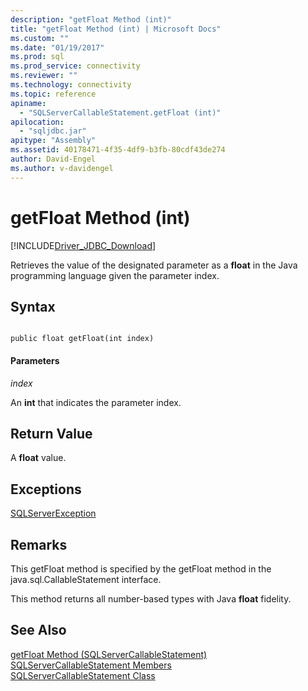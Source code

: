 ```yaml
---
description: "getFloat Method (int)"
title: "getFloat Method (int) | Microsoft Docs"
ms.custom: ""
ms.date: "01/19/2017"
ms.prod: sql
ms.prod_service: connectivity
ms.reviewer: ""
ms.technology: connectivity
ms.topic: reference
apiname: 
  - "SQLServerCallableStatement.getFloat (int)"
apilocation: 
  - "sqljdbc.jar"
apitype: "Assembly"
ms.assetid: 40178471-4f35-4df9-b3fb-80cdf43de274
author: David-Engel
ms.author: v-davidengel
---
```

# getFloat Method (int)
[!INCLUDE[Driver_JDBC_Download](../../../includes/driver_jdbc_download.md)]

  Retrieves the value of the designated parameter as a **float** in the Java programming language given the parameter index.  
  
## Syntax  
  
```  
  
public float getFloat(int index)  
```  
  
#### Parameters  
 *index*  
  
 An **int** that indicates the parameter index.  
  
## Return Value  
 A **float** value.  
  
## Exceptions  
 [SQLServerException](../../../connect/jdbc/reference/sqlserverexception-class.md)  
  
## Remarks  
 This getFloat method is specified by the getFloat method in the java.sql.CallableStatement interface.  
  
 This method returns all number-based types with Java **float** fidelity.  
  
## See Also  
 [getFloat Method &#40;SQLServerCallableStatement&#41;](../../../connect/jdbc/reference/getfloat-method-sqlservercallablestatement.md)   
 [SQLServerCallableStatement Members](../../../connect/jdbc/reference/sqlservercallablestatement-members.md)   
 [SQLServerCallableStatement Class](../../../connect/jdbc/reference/sqlservercallablestatement-class.md)  
  
  
